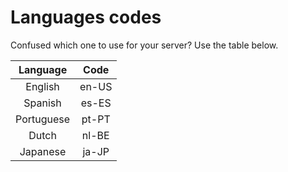 # Languages codes
Confused which one to use for your server? Use the table below.

| Language  | Code  |
| :-------: | :---: |
| English   | en-US |
| Spanish   | es-ES |
| Portuguese| pt-PT |
| Dutch     | nl-BE |
| Japanese  | ja-JP |
